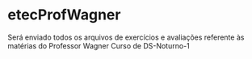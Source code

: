 # etecProfWagner

Será enviado todos os arquivos de exercícios e avaliações referente às matérias do Professor Wagner 
Curso de DS-Noturno-1 
